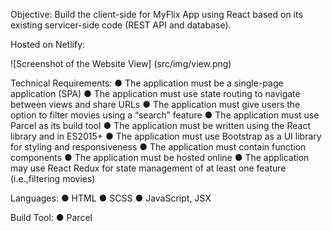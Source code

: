 Objective:
Build the client-side for MyFlix App using React based on its existing servicer-side code (REST API and database).

Hosted on Netlify:

![Screenshot of the Website View] (src/img/view.png)

Technical Requirements:
● The application must be a single-page application (SPA)
● The application must use state routing to navigate between views and share URLs
● The application must give users the option to filter movies using a “search” feature
● The application must use Parcel as its build tool
● The application must be written using the React library and in ES2015+
● The application must use Bootstrap as a UI library for styling and responsiveness
● The application must contain function components
● The application must be hosted online
● The application may use React Redux for state management of at least one feature (i.e.,filtering movies)

Languages:
● HTML
● SCSS
● JavaScript, JSX

Build Tool:
● Parcel

